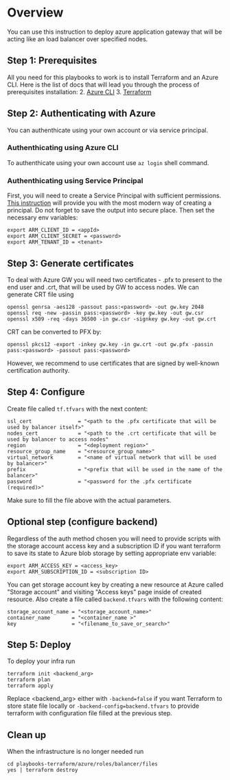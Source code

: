 # Overview

You can use this instruction to deploy azure application gateway that will be acting like an load balancer over specified nodes.

## Step 1: Prerequisites

All you need for this playbooks to work is to install Terraform and an Azure CLI.
Here is the list of docs that will lead you through the process of prerequisites installation:
2. [Azure CLI](https://docs.microsoft.com/en-us/cli/azure/install-azure-cli?view=azure-cli-latest)
3. [Terraform](https://www.terraform.io/intro/getting-started/install.html)

## Step 2: Authenticating with Azure

You can authenthicate using your own account or via service principal.

### Authenthicating using Azure CLI

To authenthicate using your own account use `az login` shell command. 

### Authenthicating using Service Principal

First, you will need to create a Service Principal with sufficient permissions. [This instruction](https://docs.microsoft.com/en-us/cli/azure/create-an-azure-service-principal-azure-cli?toc=%2Fazure%2Fazure-resource-manager%2Ftoc.json&view=azure-cli-latest) will provide you with the most modern way of creating a principal. Do not forget to save the output into secure place.
Then set the necessary env variables:

```
export ARM_CLIENT_ID = <appId>
export ARM_CLIENT_SECRET = <password>
export ARM_TENANT_ID = <tenant>
```

## Step 3: Generate certificates

To deal with Azure GW you will need two certificates - .pfx to present to the end user and .crt, that will be used by GW to access nodes.
We can generate CRT file using 

```
openssl genrsa -aes128 -passout pass:<password> -out gw.key 2048
openssl req -new -passin pass:<password> -key gw.key -out gw.csr
openssl x509 -req -days 36500 -in gw.csr -signkey gw.key -out gw.crt
```
CRT can be converted to PFX by:
```
openssl pkcs12 -export -inkey gw.key -in gw.crt -out gw.pfx -passin pass:<password> -passout pass:<password>
```
However, we recommend to use certificates that are signed by well-known certification authority.

## Step 4: Configure

Create file called `tf.tfvars` with the next content: 

```
ssl_cert               = "<path to the .pfx certificate that will be used by balancer itself>"
nodes_cert             = "<path to the .crt certificate that will be used by balancer to access nodes"
region                 = "<deployment region>"
resource_group_name    = "<resource_group_name>"
virtual_network        = "<name of virtual network that will be used by balancer>"
prefix                 = "<prefix that will be used in the name of the balancer>"
password               = "<password for the .pfx certificate (required)>"
```
Make sure to fill the file above with the actual parameters.

## Optional step (configure backend)

Regardless of the auth method chosen you will need to provide scripts with the storage account access key and a subscription ID if you want terraform to save its state to Azure blob storage by setting appropriate env variable:

```
export ARM_ACCESS_KEY = <access_key>
export ARM_SUBSCRIPTION_ID = <subscription ID>
```
You can get storage account key by creating a new resource at Azure called "Storage account" and visiting "Access keys" page inside of created resource.
Also create a file called `backend.tfvars` with the following content:

```
storage_account_name = "<storage_account_name>"
container_name       = "<container_name >"
key                  = "<filename_to_save_or_search>"
```

## Step 5: Deploy

To deploy your infra run

```
terraform init <backend_arg>
terraform plan
terraform apply
```
Replace <backend_arg> either with `-backend=false` if you want Terraform to store state file locally or `-backend-config=backend.tfvars` to provide terraform with configuration file filled at the previous step. 

## Clean up

When the infrastructure is no longer needed run

```
cd playbooks-terraform/azure/roles/balancer/files
yes | terraform destroy
```
